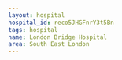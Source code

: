 ```yaml
---
layout: hospital
hospital_id: reco5JHGFnrY3t5Bn
tags: hospital
name: London Bridge Hospital
area: South East London
---
```

